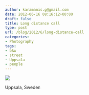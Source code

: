 ```yaml
---
author: karamanis.g@gmail.com
date: 2012-06-16 08:16:12+00:00
draft: false
title: Long distance call
type: post
url: /blog/2012/6/long-distance-call
categories:
- Photography
tags:
- b&w
- street
- Uppsala
- people
---
```


![](https://images.squarespace-cdn.com/content/v1/4f3f61bae4b063b909445965/1339834586011-SKNL7UVDSJF7MVZOZ4B6/ke17ZwdGBToddI8pDm48kDNtM1__fqRqj2yIBAuE7Ft7gQa3H78H3Y0txjaiv_0fDoOvxcdMmMKkDsyUqMSsMWxHk725yiiHCCLfrh8O1z5QHyNOqBUUEtDDsRWrJLTm8CnKHo2wjeO4u63FO9raGO307MqOUJhgr4sHMFMNo01fep2N7QkH4fvljgRTo1nw/20120615-R0010387.jpg?format=original)

  



Uppsala, Sweden
